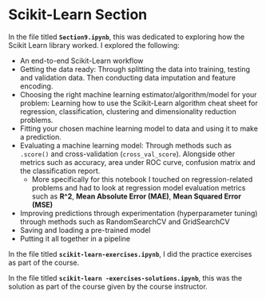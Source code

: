 # Scikit-Learn Section

In the file titled **`Section9.ipynb`**, this was dedicated to exploring how the Scikit Learn library worked. I explored the following:

-	An end-to-end Scikit-Learn workflow
-	Getting the data ready: Through splitting the data into training, testing and validation data. Then conducting data imputation and feature encoding.
-	Choosing the right machine learning estimator/algorithm/model for your problem: Learning how to use the Scikit-Learn algorithm cheat sheet for regression, classification, clustering and dimensionality reduction problems.
-	Fitting your chosen machine learning model to data and using it to make a prediction.
-	Evaluating a machine learning model: Through methods such as `.score()` and cross-validation (`cross_val_score`). Alongside other metrics such as accuracy, area under ROC curve, confusion matrix and the classification report.
    -	More specifically for this notebook I touched on regression-related problems and had to look at regression model evaluation metrics such as **R^2**, **Mean Absolute Error (MAE)**, **Mean Squared Error (MSE)**
-	Improving predictions through experimentation (hyperparameter tuning) through methods such as RandomSearchCV and GridSearchCV
-	Saving and loading a pre-trained model
-	Putting it all together in a pipeline


In the file titled **`scikit-learn-exercises.ipynb`**, I did the practice exercises as part of the course. 

In the file titled **`scikit-learn -exercises-solutions.ipynb`**, this was the solution as part of the course given by the course instructor.
